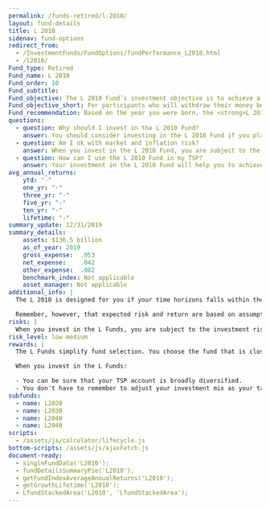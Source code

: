 ```yaml
---
permalink: /funds-retired/l-2010/
layout: fund-details
title: L 2010
sidenav: fund-options
redirect_from:
  - /InvestmentFunds/FundOptions/fundPerformance_L2010.html
  - /l2010/
Fund_type: Retired
Fund_name: L 2010
Fund_order: 10
Fund_subtitle:
Fund_objective: The L 2010 Fund’s investment objective is to achieve a moderate level of growth with a moderate emphasis on preservation of assets. The Fund's allocation in the G, F, C, S, and I Funds is adjusted quarterly. The L 2010 will roll into the L Income Fund automatically in July 2010 when its allocation becomes the same as the allocation of the L Income Fund.
Fund_objective_short: For participants who will withdraw their money beginning 2010 through 2024.
Fund_recommendation: Based on the year you were born, the <strong>L 2010 Fund</strong> may be a good choice for you because it decreases exposure to risk as you near retirement.
questions:
  - question: Why should I invest in the L 2010 Fund?
    answer: You should consider investing in the L 2010 Fund if you plan to withdraw money from your TSP account beginning 2019 through 2024.
  - question: Am I ok with market and inflation risk?
    answer: When you invest in the L 2010 Fund, you are subject to the investment risks associated with the G, F, C, S, and I funds. This means that the L 2010 Fund can have periods of gain and loss, just as the individual TSP funds do.
  - question: How can I use the L 2010 Fund in my TSP?
    answer: Your investment in the L 2010 Fund will help you to achieve the best expected return for the amount of expected risk that is appropriate for your time horizon. The L 2010 Fund makes the investing process easy for you because you do not have to figure out how to diversify your account or how and when to rebalance - it’s done for you.
avg_annual_returns:
    ytd: "-"
    one_yr: "-"
    three_yr: "-"
    five_yr: "-"
    ten_yr: "-"
    lifetime: "-"
summary_update: 12/31/2019
summary_details:
    assets: $136.5 billion
    as_of_year: 2019
    gross_expense:  .053
    net_expense:    .042
    other_expense:  .002
    benchmark_index: Not applicable
    asset_manager: Not applicable
additional_info: |
  The L 2010 is designed for you if your time horizons falls within the 2019 through 2024 range. The asset allocation of this fund is adjusted quarterly, moving to a more conservative mix, gradually approaching that of the L Income Fund. Between quarterly adjustments, the asset allocation of the L 2010 is maintained through daily rebalancing to the fund’s target allocation.

  Remember, however, that expected risk and return are based on assumptions about future economic conditions and investment performance. There is no guaranteed rate of return for any period, either short-term or long-term. For the fund’s historical returns, visit [Share Price History]({{ site.baseurl }}/fund-performance/share-price-history/). Past performance does not guarantee future results.
risks: |
  When you invest in the L Funds, you are subject to the investment risks associated with the G, F, C, S, and I funds. Your account is not guaranteed against loss. The L Funds can have periods of gain and loss, just as the individual TSP funds do.
risk_level: low-medium
rewards: |
  The L Funds simplify fund selection. You choose the fund that is closest to your target date (or, if your target date falls between the target dates that are offered, you can split your account between the two target date funds closest to your time horizon).

  When you invest in the L Funds:

  - You can be sure that your TSP account is broadly diversified.
  - You don't have to remember to adjust your investment mix as your target date approaches - it's done for you.
subfunds:
  - name: L2020
  - name: L2030
  - name: L2040
  - name: L2040
scripts:
  - /assets/js/calculator/lifecycle.js
bottom-scripts: /assets/js/ajaxFetch.js
document-ready:
  - singleFundData('L2010');
  - fundDetailsSummaryPie('L2010');
  - getFundIndexAverageAnnualReturns('L2010');
  - getGrowthLifetime('L2010');
  - LfundStackedArea('L2010', 'LfundStackedArea');
---
```

